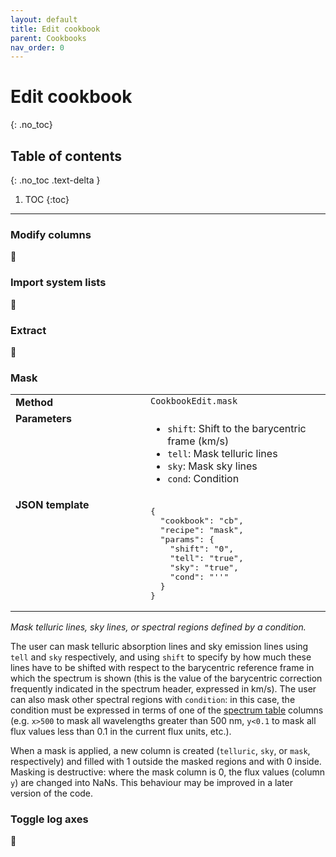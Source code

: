 ```yaml
---
layout: default
title: Edit cookbook
parent: Cookbooks
nav_order: 0
---
```


# Edit cookbook
{: .no_toc}

## Table of contents
{: .no_toc .text-delta }

1. TOC
{:toc}
---

###  Modify columns

🚧

###  Import system lists

🚧

### Extract

🚧

###  Mask
<table>
  <tbody>
    <tr>
      <td style="vertical-align:top;width:200px"><strong>Method</strong></td>
      <td style="vertical-align:top"><code>CookbookEdit.mask</code></td>
    </tr>
    <tr>
      <td style="vertical-align:top"><strong>Parameters</strong></td>
      <td style="vertical-align:top">
        <ul>
          <li><code>shift</code>: Shift to the barycentric frame (km/s)</li>
          <li><code>tell</code>: Mask telluric lines</li>
          <li><code>sky</code>: Mask sky lines</li>
          <li><code>cond</code>: Condition</li>
        </ul>
      </td>
    </tr>
    <tr>
      <td style="vertical-align:top;width:200px"><strong>JSON template</strong></td>
      <td style="vertical-align:top"><pre>
{
  "cookbook": "cb",
  "recipe": "mask",
  "params": {
    "shift": "0",
    "tell": "true",
    "sky": "true",
    "cond": "''"
  }
}    </pre></td>
    </tr>
  </tbody>
</table>

*Mask telluric lines, sky lines, or spectral regions defined by a condition.*

The user can mask telluric absorption lines and sky emission lines using `tell` and `sky` respectively, and using `shift` to specify by how much these lines have to be shifted with respect to the barycentric reference frame in which the spectrum is shown (this is the value of the barycentric correction frequently indicated in the spectrum header, expressed in km/s). The user can also mask other spectral regions with `condition`: in this case, the condition must be expressed in terms of one of the [spectrum table](tables.md#spectrum-table) columns (e.g. `x>500` to mask all wavelengths greater than 500 nm, `y<0.1` to mask all flux values less than 0.1 in the current flux units, etc.).

When a mask is applied, a new column is created (`telluric`, `sky`, or `mask`, respectively) and filled with 1 outside the masked regions and with 0 inside. Masking is destructive: where the mask column is 0, the flux values (column `y`) are changed into NaNs. This behaviour may be improved in a later version of the code. 

### Toggle log axes

🚧

